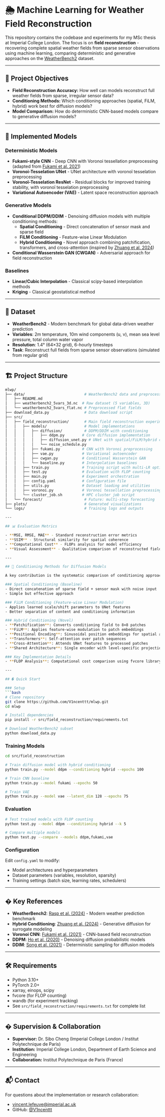 # 🌦️ Machine Learning for Weather Field Reconstruction

This repository contains the codebase and experiments for my MSc thesis at Imperial College London. The focus is on **field reconstruction** - recovering complete spatial weather fields from sparse sensor observations using machine learning, comparing deterministic and generative approaches on the [WeatherBench2](https://github.com/weatherbench2) dataset.

---

## 📌 Project Objectives

- **Field Reconstruction Accuracy:** How well can models reconstruct full weather fields from sparse, irregular sensor data?
- **Conditioning Methods:** Which conditioning approaches (spatial, FiLM, hybrid) work best for diffusion models?
- **Model Comparison:** How do deterministic CNN-based models compare to generative diffusion models?

---

## 🧠 Implemented Models

### Deterministic Models
- **Fukami-style CNN** - Deep CNN with Voronoi tessellation preprocessing (adapted from [Fukami et al. 2021](https://www.nature.com/articles/s42256-021-00402-2))
- **Voronoi-Tesselation UNet** - UNet architecture with voronoï tesselation preprocessing
- **Voronoï-Tesselation ResNet** - Residual blocks for improved training stability, with voronoï tesselation preprocessing
- **Variational Autoencoder (VAE)** - Latent space reconstruction approach

### Generative Models
- **Conditional DDPM/DDIM** - Denoising diffusion models with multiple conditioning methods:
  - **Spatial Conditioning** - Direct concatenation of sensor mask and sparse field
  - **FiLM Conditioning** - Feature-wise Linear Modulation 
  - **Hybrid Conditioning** - Novel approach combining patchification, transformers, and cross-attention (inspired by [Zhuang et al. 2024](https://doi.org/10.1029/2024MS004395))
- **Conditional Wasserstein GAN (CWGAN)** - Adversarial approach for field reconstruction

### Baselines
- **Linear/Cubic Interpolation** - Classical scipy-based interpolation methods
- **Kriging** - Classical geostatistical method

---

## 🧪 Dataset

- **WeatherBench2** - Modern benchmark for global data-driven weather prediction
- **Variables**: 2m temperature, 10m wind components (u, v), mean sea level pressure, total column water vapor
- **Resolution**: 1.4° (64×32 grid), 6-hourly timesteps
- **Task**: Reconstruct full fields from sparse sensor observations (simulated from regular grid)

---

## 🏗️ Project Structure
```bash
mlwp/
├── data/                           # WeatherBench2 data and preprocessing
│   ├── README.md
│   ├── weatherbench2_5vars_3d.nc  # Raw dataset (5 variables, 3D)
│   └── weatherbench2_5vars_flat.nc # Preprocessed flat fields
├── download_data.py                # Data download script
├── src/
│   ├── field_reconstruction/       # Main field reconstruction experiments
│   │   ├── models/                 # Model implementations
│   │   │   ├── diffusion/          # DDPM/DDIM with conditioning
│   │   │   │   ├── ddpm.py        # Core diffusion implementation
│   │   │   │   ├── diffusion_unet.py # UNet with spatial/FiLM/hybrid conditioning
│   │   │   │   └── noise_schedule.py
│   │   │   ├── fukami.py          # CNN with Voronoi preprocessing
│   │   │   ├── vae.py             # Variational autoencoder
│   │   │   ├── cwgan.py           # Conditional Wasserstein GAN
│   │   │   └── baseline.py        # Interpolation baselines
│   │   ├── train.py               # Training script with multi-LR optimization
│   │   ├── test.py                # Evaluation with FLOP counting
│   │   ├── main.py                # Experiment orchestration
│   │   ├── config.yaml            # Configuration file
│   │   ├── utils.py               # Dataset loading and utilities
│   │   ├── voronoi.py             # Voronoi tessellation preprocessing
│   │   └── cluster_job.sh         # HPC cluster job script
│   └── forecast/                   # Future: multi-step forecasting
├── plots/                          # Generated visualizations
└── logs/                           # Training logs and outputs

---

## 📊 Evaluation Metrics

- **MSE, RMSE, MAE** - Standard reconstruction error metrics
- **SSIM** - Structural similarity for spatial coherence
- **Computational Cost** - FLOPs analysis for model efficiency
- **Visual Assessment** - Qualitative comparison of reconstructed fields

---

## 🔬 Conditioning Methods for Diffusion Models

A key contribution is the systematic comparison of conditioning approaches for weather field reconstruction:

### Spatial Conditioning (Baseline)
- Direct concatenation of sparse field + sensor mask with noise input
- Simple but effective approach

### FiLM Conditioning (Feature-wise Linear Modulation)
- Applies learned scale/shift parameters to UNet features
- Better separation of content and conditioning information

### Hybrid Conditioning (Novel)
- **Patchification**: Converts conditioning field to 8×8 patches
- **FiLM**: Applies feature-wise modulation to patch embeddings  
- **Positional Encoding**: Sinusoidal position embeddings for spatial awareness
- **Transformers**: Self-attention over patch sequences
- **Cross-Attention**: Attends UNet features to processed patches
- **Shared Architecture**: Single encoder with level-specific projections for efficiency

### Key Implementation Details
- **FLOP Analysis**: Computational cost comparison using fvcore library

---

## � Quick Start

### Setup
```bash
# Clone repository
git clone https://github.com/V1ncenttt/mlwp.git
cd mlwp

# Install dependencies
pip install -r src/field_reconstruction/requirements.txt

# Download WeatherBench2 subset
python download_data.py
```

### Training Models
```bash
cd src/field_reconstruction

# Train diffusion model with hybrid conditioning
python train.py --model ddpm --conditioning hybrid --epochs 100

# Train CNN baseline  
python train.py --model fukami --epochs 50

# Train VAE
python train.py --model vae --latent_dim 128 --epochs 75
```

### Evaluation
```bash
# Test trained models with FLOP counting
python test.py --model ddpm --conditioning hybrid --k 5

# Compare multiple models
python test.py --compare --models ddpm,fukami,vae
```

### Configuration
Edit `config.yaml` to modify:
- Model architectures and hyperparameters  
- Dataset parameters (variables, resolution, sparsity)
- Training settings (batch size, learning rates, schedulers)

---

## � Key References

- **WeatherBench2**: [Rasp et al. (2024)](https://doi.org/10.1029/2023MS004019) - Modern weather prediction benchmark
- **Hybrid Conditioning**: [Zhuang et al. (2024)](https://doi.org/10.1029/2024MS004395) - Generative diffusion for surrogate modeling  
- **Voronoi CNN**: [Fukami et al. (2021)](https://www.nature.com/articles/s42256-021-00402-2) - CNN-based field reconstruction
- **DDPM**: [Ho et al. (2020)](https://arxiv.org/abs/2006.11239) - Denoising diffusion probabilistic models
- **DDIM**: [Song et al. (2021)](https://arxiv.org/abs/2010.02502) - Deterministic sampling for diffusion models

---

## 🛠️ Requirements

- Python 3.10+
- PyTorch 2.0+  
- xarray, einops, scipy
- fvcore (for FLOP counting)
- wandb (for experiment tracking)
- See `src/field_reconstruction/requirements.txt` for complete list

---

## � Supervision & Collaboration

- **Supervisor:** Dr. Sibo Cheng (Imperial College London / Institut Polytechnique de Paris)
- **Institution:** Imperial College London, Department of Earth Science and Engineering
- **Collaboration:** Institut Polytechnique de Paris (France)

---

## 📬 Contact

For questions about the implementation or research collaboration:
- [vincent.lefeuve@imperial.ac.uk](mailto:vincent.lefeuve@imperial.ac.uk)
- GitHub: [@V1ncenttt](https://github.com/V1ncenttt)
